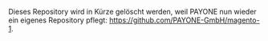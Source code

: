 Dieses Repository wird in Kürze gelöscht werden, weil PAYONE nun wieder ein eigenes Repository pflegt: https://github.com/PAYONE-GmbH/magento-1.
